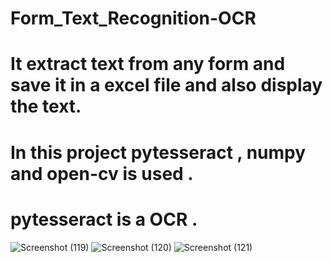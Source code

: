 # Form_Text_Recognition-OCR
# It extract text from any form and save it in a excel file and also display the text.
# In this project pytesseract , numpy and open-cv is used .
# pytesseract is a OCR .

![Screenshot (119)](https://user-images.githubusercontent.com/38450418/111021898-69c9ef80-83f5-11eb-9176-a7935f52396e.png)
![Screenshot (120)](https://user-images.githubusercontent.com/38450418/111021899-6a628600-83f5-11eb-94b8-1851af0110dd.png)
![Screenshot (121)](https://user-images.githubusercontent.com/38450418/111021900-6b93b300-83f5-11eb-909c-ed1ef640918c.png)

